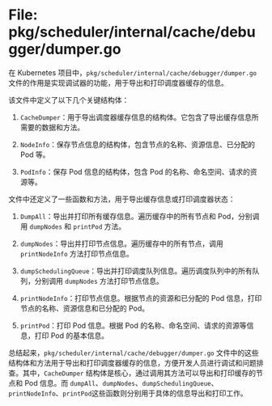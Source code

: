 # File: pkg/scheduler/internal/cache/debugger/dumper.go

在 Kubernetes 项目中，`pkg/scheduler/internal/cache/debugger/dumper.go` 文件的作用是实现调试器的功能，用于导出和打印调度器缓存的信息。

该文件中定义了以下几个关键结构体：

1. `CacheDumper`：用于导出调度器缓存信息的结构体。它包含了导出缓存信息所需要的数据和方法。

2. `NodeInfo`：保存节点信息的结构体，包含节点的名称、资源信息、已分配的 Pod 等。

3. `PodInfo`：保存 Pod 信息的结构体，包含 Pod 的名称、命名空间、请求的资源等。

文件中还定义了一些函数和方法，用于导出缓存信息或打印调度器状态：

1. `DumpAll`：导出并打印所有缓存信息。遍历缓存中的所有节点和 Pod，分别调用 `dumpNodes` 和 `printPod` 方法。

2. `dumpNodes`：导出并打印节点信息。遍历缓存中的所有节点，调用 `printNodeInfo` 方法打印节点信息。

3. `dumpSchedulingQueue`：导出并打印调度队列信息。遍历调度队列中的所有队列，分别调用 `dumpNodes` 方法打印节点信息。

4. `printNodeInfo`：打印节点信息。根据节点的资源和已分配的 Pod 信息，打印节点的名称、资源信息和已分配的 Pod。

5. `printPod`：打印 Pod 信息。根据 Pod 的名称、命名空间、请求的资源等信息，打印 Pod 的基本信息。

总结起来，`pkg/scheduler/internal/cache/debugger/dumper.go` 文件中的这些结构体和方法用于导出和打印调度器缓存的信息，方便开发人员进行调试和问题排查。其中，`CacheDumper` 结构体是核心，通过调用其方法可以导出和打印缓存的节点和 Pod 信息。而 `dumpAll`、`dumpNodes`、`dumpSchedulingQueue`、`printNodeInfo`、`printPod`这些函数则分别用于具体的信息导出和打印工作。

